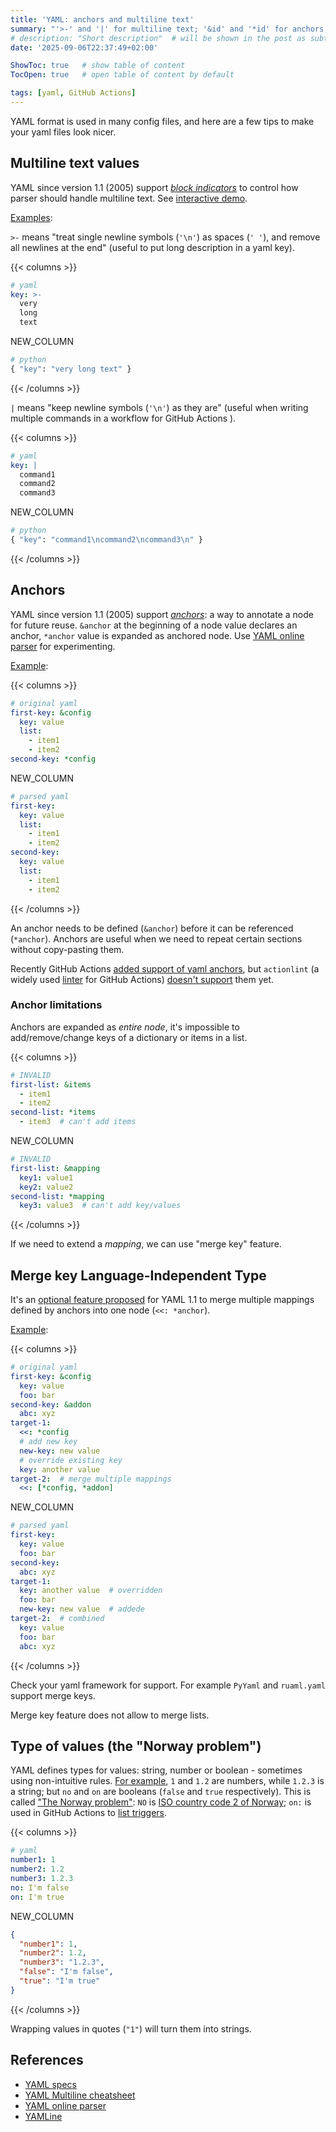 ```yaml
---
title: 'YAML: anchors and multiline text'
summary: "'>-' and '|' for multiline text; '&id' and '*id' for anchors; '<<: *anchor' to merge keys"
# description: "Short description"  # will be shown in the post as subtitle
date: '2025-09-06T22:37:49+02:00'

ShowToc: true   # show table of content
TocOpen: true   # open table of content by default

tags: [yaml, GitHub Actions]
---
```


YAML format is used in many config files, and here are a few tips to
make your yaml files look nicer.

## Multiline text values

YAML since version 1.1 (2005) support [_block indicators_](https://yaml.org/spec/1.1/#id926836)
to control how parser should handle multiline text.
See [interactive demo](https://yaml-multiline.info/).

[Examples](https://yaml-online-parser.appspot.com/?yaml=key-1%3A+%3E-%0A++very%0A++long%0A++text%0Akey-2%3A+%7C%0A++command1%0A++command2%0A++command3%0A&type=python):

`>-` means "treat single newline symbols (`'\n'`) as spaces (`' '`), and remove all newlines at the end"
(useful to put long description in a yaml key).

{{< columns >}}

```yaml
# yaml
key: >-
  very
  long
  text
```

NEW_COLUMN

```python
# python
{ "key": "very long text" }
```

{{< /columns >}}

`|` means "keep newline symbols (`'\n'`) as they are" (useful when writing multiple commands
in a workflow for GitHub Actions ).

{{< columns >}}

```yaml
# yaml
key: |
  command1
  command2
  command3
```

NEW_COLUMN

```python
# python
{ "key": "command1\ncommand2\ncommand3\n" }
```

{{< /columns >}}

## Anchors

YAML since version 1.1 (2005) support [_anchors_](https://yaml.org/spec/1.1/#id899912):
a way to annotate a node for future reuse.
`&anchor` at the beginning of a node value declares an anchor, `*anchor` value is expanded as anchored node.
Use [YAML online parser](https://yaml-online-parser.appspot.com/) for experimenting.

[Example](https://yaml-online-parser.appspot.com/?yaml=first-key%3A%20%26config%0A%20%20key%3A%20value%0A%20%20list%3A%0A%20%20%20%20-%20item1%0A%20%20%20%20-%20item2%0Asecond-key%3A%20%2Aconfig&type=json):

{{< columns >}}

```yaml
# original yaml
first-key: &config
  key: value
  list:
    - item1
    - item2
second-key: *config
```

NEW_COLUMN

```yaml
# parsed yaml
first-key:
  key: value
  list:
    - item1
    - item2
second-key:
  key: value
  list:
    - item1
    - item2
```

{{< /columns >}}

An anchor needs to be defined (`&anchor`) before it can be referenced (`*anchor`).
Anchors are useful when we need to repeat certain sections without copy-pasting them.

Recently GitHub Actions [added support of yaml anchors](https://github.com/actions/runner/issues/1182#issuecomment-3150797791),
but `actionlint` (a widely used [linter](https://github.com/rhysd/actionlint) for GitHub Actions)
[doesn't support](https://github.com/rhysd/actionlint/issues/133) them yet.

### Anchor limitations

Anchors are expanded as _entire node_, it's impossible to add/remove/change keys of a dictionary
or items in a list.

{{< columns >}}

```yaml
# INVALID
first-list: &items
  - item1
  - item2
second-list: *items
  - item3  # can't add items
```

NEW_COLUMN

```yaml
# INVALID
first-list: &mapping
  key1: value1
  key2: value2
second-list: *mapping
  key3: value3  # can't add key/values
```

{{< /columns >}}

If we need to extend a _mapping_, we can use "merge key" feature.

## Merge key Language-Independent Type

It's an [optional feature proposed](https://yaml.org/type/merge.html) for YAML 1.1
to merge multiple mappings defined by anchors into one node (`<<: *anchor`).

[Example](https://yaml-online-parser.appspot.com/?yaml=first-key%3A+%26config%0A++key%3A+value%0A++foo%3A+bar%0Asecond-key%3A+%26addon%0A++abc%3A+xyz%0Atarget-1%3A%0A++%3C%3C%3A+*config%0A++new-key%3A+new+value%0A++key%3A+another+value%0Atarget-2%3A%0A++%3C%3C%3A+%5B*config%2C+*addon%5D&type=json):

{{< columns >}}

```yaml
# original yaml
first-key: &config
  key: value
  foo: bar
second-key: &addon
  abc: xyz
target-1:
  <<: *config
  # add new key
  new-key: new value
  # override existing key
  key: another value
target-2:  # merge multiple mappings
  <<: [*config, *addon]
```

NEW_COLUMN

```yaml
# parsed yaml
first-key:
  key: value
  foo: bar
second-key:
  abc: xyz
target-1:
  key: another value  # overridden
  foo: bar
  new-key: new value  # addede
target-2:  # combined
  key: value
  foo: bar
  abc: xyz
```

{{< /columns >}}

Check your yaml framework for support. For example `PyYaml` and `ruaml.yaml` support merge keys.

Merge key feature does not allow to merge lists.

## Type of values (the "Norway problem")

YAML defines types for values: string, number or boolean - sometimes using non-intuitive rules.
[For example](https://yaml-online-parser.appspot.com/?yaml=number1%3A+1%0Anumber2%3A+1.2%0Anumber3%3A+1.2.3%0Ano%3A+I%27m+false%0Aon%3A+I%27m+true&type=json),
`1` and `1.2` are numbers, while `1.2.3` is a string; but `no` and `on` are booleans
(`false` and `true` respectively).
This is called ["The Norway problem"](https://www.bram.us/2022/01/11/yaml-the-norway-problem/):
`NO` is [ISO country code 2 of Norway](https://en.wikipedia.org/wiki/ISO_3166-1_alpha-2#NO);
`on:` is used in GitHub Actions to [list triggers](https://docs.github.com/en/actions/reference/workflows-and-actions/workflow-syntax#on).

{{< columns >}}

```yaml
# yaml
number1: 1
number2: 1.2
number3: 1.2.3
no: I'm false
on: I'm true
```

NEW_COLUMN

```json
{
  "number1": 1,
  "number2": 1.2,
  "number3": "1.2.3",
  "false": "I'm false",
  "true": "I'm true"
}
```

{{< /columns >}}

Wrapping values in quotes (`"1"`) will turn them into strings.

## References

- [YAML specs](https://yaml.org/)
- [YAML Multiline cheatsheet](https://yaml-multiline.info/)
- [YAML online parser](https://yaml-online-parser.appspot.com/)
- [YAMLine](https://yamline.com/)
